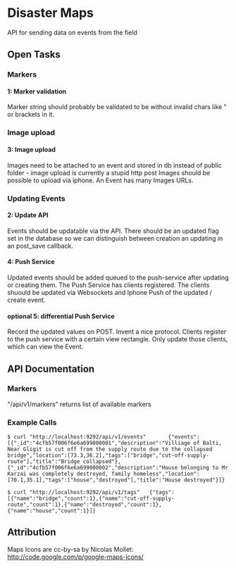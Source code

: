 # Disaster Maps

API for sending data on events from the field

## Open Tasks

### Markers

#### 1: Marker validation
Marker string should probably be validated to be without invalid chars like " or brackets in it.

### Image upload

#### 3: Image upload
Images need to be attached to an event and stored in db instead of public folder - image upload is currently a stupid http post
Images should be possible to upload via iphone.
An Event has many Images URLs.

### Updating Events

#### 2: Update API
Events should be updatable via the API.
There should be an updated flag set in the database so we can distinguish between creation an updating in an post_save callback.

#### 4: Push Service
Updated events should be added queued to the push-service after updating or creating them.
The Push Service has clients registered.
The clients shuould be updated via Websockets and Iphone Push of the updated / create event.

#### optional 5: differential Push Service
Record the updated values on POST.
Invent a nice protocol.
Clients register to the push service with a certain view rectangle.
Only update those clients, which can view the Event.

## API Documentation

### Markers
"/api/v1/markers" returns list of available markers

### Example Calls

`$ curl "http://localhost:9292/api/v1/events"      
{"events":[{"_id":"4cfb57f006f6e6a699000001","description":"Villiage of Balti, Near Gligit is cut off from the supply route due to the collapsed bridge","location":[73.3,36.2],"tags":["bridge","cut-off-supply-route"],"title":"Bridge collapsed"},{"_id":"4cfb57f006f6e6a699000002","description":"House belonging to Mr Karzai was completely destroyed, family homeless","location":[70.1,35.1],"tags":["house","destroyed"],"title":"House destroyed"}]}`

`$ curl "http://localhost:9292/api/v1/tags"  
{"tags":[{"name":"bridge","count":1},{"name":"cut-off-supply-route","count":1},{"name":"destroyed","count":1},{"name":"house","count":1}]}`

## Attribution
Maps Icons are cc-by-sa by Nicolas Mollet: http://code.google.com/p/google-maps-icons/
